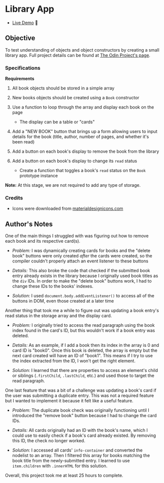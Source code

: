 # Library App

* [Live Demo](https://ajwjung.github.io/library/) :star2:

## Objective

To test understanding of objects and object constructors by creating a small library app. Full project details can be found at [The Odin Project's page](https://www.theodinproject.com/lessons/node-path-javascript-library).

### Specifications

**Requirements**

1. All book objects should be stored in a simple array

2. New books objects should be created using a `Book` constructor

3. Use a function to loop through the array and display each book on the page
    * The display can be a table or "cards"

4. Add a "NEW BOOK" button that brings up a form allowing users to input details for the book (title, author, number of pages, and whether it's been read)

5. Add a button on each book's display to remove the book from the library

6. Add a button on each book's display to change its `read` status
    * Create a function that toggles a book's `read` status on the `Book` prototype instance

**Note:** At this stage, we are not required to add any type of storage.

### Credits

* Icons were downloaded from [materialdesignicons.com](https://materialdesignicons.com/)

## Author's Notes

One of the main things I struggled with was figuring out how to remove each book and its respective card(s).
* *Problem:* I was dynamically creating cards for books and the "delete book" buttons were only created *after* the cards were created, so the compiler couldn't properly attach an event listener to these buttons

* *Details:* This also broke the code that checked if the submitted book entry already exists in the library because I originally used book titles as the `div` IDs. In order to make the "delete book" buttons work, I had to change these IDs to the books' indexes.

* *Solution:* I used `document.body.addEventListener()` to access all of the buttons in DOM, even those created at a later time

Another thing that took me a while to figure out was updating a book entry's read status in the storage array and the display card.
* *Problem:* I originally tried to access the read paragraph using the book index found in the card's ID, but this wouldn't work if a book entry was deleted. 

* *Details:* As an example, if I add a book then its index in the array is 0 and card ID is "book0". Once this book is deleted, the array is empty but the next card created will have an ID of "book1". This means if I try to use the index extracted from the ID, I won't get the right element.

* *Solution:* I learned that there are properties to access an element's child or siblings (`.firstChild`, `.lastChild`, etc.) and used those to target the read paragraph.

One last feature that was a bit of a challenge was updating a book's card if the user was submitting a duplicate entry. This was not a required feature but I wanted to implement it because it felt like a useful feature.
* *Problem:* The duplicate book check was originally functioning until I introduced the "remove book" button because I had to change the card IDs.

* *Details:* All cards originally had an ID with the book's name, which I could use to easily check if a book's card already existed. By removing this ID, the check no longer worked.

* *Solution:* I accessed all cards' `info-container` and converted the nodelist to an array. Then I filtered this array for books matching the book title from the newly-submitted entry. I learned to use `item.children` with `.innerHTML` for this solution.

Overall, this project took me at least 25 hours to complete.
